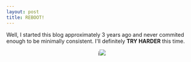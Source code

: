 ```yaml
---
layout: post
title: REBOOT!
---
```


Well, I started this blog approximately 3 years ago and never commited enough to be minimally consistent. I'll definitely **TRY HARDER** this time.
<center>i<img src="https://www.offensive-security.com/wp-content/uploads/2015/01/offsec-say-tryharder-798x284.png"></center>
